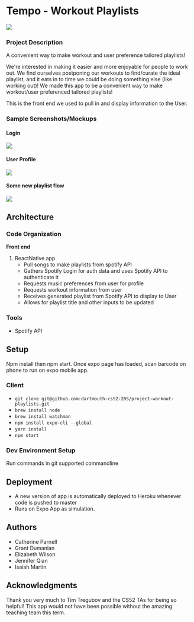# Tempo - Workout Playlists

![](https://i.imgur.com/MJr8KLd.jpg)

### Project Description
A convenient way to make workout and user preference tailored playlists!

We're interested in making it easier and more enjoyable for people to work out. We find ourselves postponing our workouts to find/curate the ideal playlist, and it eats in to time we could be doing something else (like working out)! We made this app to be a convenient way to make workout/user preferenced tailored playlists!

This is the front end we used to pull in and display information to the User.

### Sample Screenshots/Mockups

#### Login 
![](https://media.giphy.com/media/Id6vt52G35Rkr2Oq62/giphy.gif)
#### User Profile 
![](https://media.giphy.com/media/h4IrY661rYPyfTGcgc/giphy.gif)
#### Some new playlist flow
![](https://media.giphy.com/media/RMk2vnXfgJVXUqxlxU/giphy.gif)

## Architecture

### Code Organization
**Front end**
1. ReactNative app
    * Pull songs to make playlists from spotify API
    * Gathers Spotify Login for auth data and uses Spotify API to authenticate it
    * Requests music preferences from user for profile
    * Requests workout information from user
    * Receives generated playlist from Spotify API to display to User
    * Allows for playlist title and other inputs to be updated

### Tools

* Spotify API

## Setup

Npm install then npm start. Once expo page has loaded, scan barcode on phone to run on expo mobile app.

### Client
* `git clone git@github.com:dartmouth-cs52-20S/project-workout-playlists.git`
* `brew install node`
* `brew install watchman`
* `npm install expo-cli --global`
* `yarn install`
* `npm start`

### Dev Environment Setup
Run commands in git supported commandline


## Deployment

* A new version of app is automatically deployed to Heroku whenever code is pushed to master
* Runs on Expo App as simulation.

## Authors

 * Catherine Parnell
 * Grant Dumanian
 * Elizabeth Wilson
 * Jennifer Qian
 * Isaiah Martin
 

## Acknowledgments
Thank you very much to Tim Tregubov and the CS52 TAs for being so helpful! This app would not have been possible without the amazing teaching team this term.

